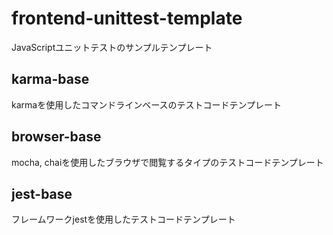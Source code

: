 # frontend-unittest-template
JavaScriptユニットテストのサンプルテンプレート

## karma-base
karmaを使用したコマンドラインベースのテストコードテンプレート

## browser-base
mocha, chaiを使用したブラウザで閲覧するタイプのテストコードテンプレート

## jest-base
フレームワークjestを使用したテストコードテンプレート
